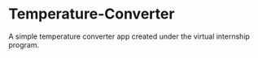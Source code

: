 # Temperature-Converter
A simple temperature converter app created  under the virtual internship program.
